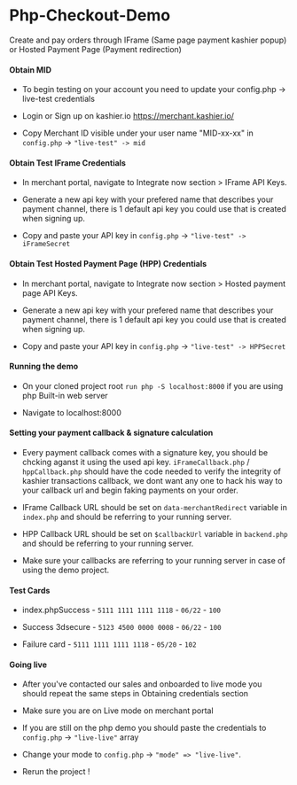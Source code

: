 # Php-Checkout-Demo
Create and pay orders through IFrame (Same page payment kashier popup) or Hosted Payment Page (Payment redirection) 


#### Obtain MID

- To begin testing on your account you need to update your config.php -> live-test credentials

- Login or Sign up on kashier.io https://merchant.kashier.io/

- Copy Merchant ID visible under your user name "MID-xx-xx" in `config.php` -> `"live-test" -> mid`


#### Obtain Test IFrame Credentials

- In merchant portal, navigate to Integrate now section > IFrame API Keys.

- Generate a new api key with your prefered name that describes your payment channel, there is 1 default api key you could use that is created when signing up.

- Copy and paste your API key in `config.php` -> `"live-test" -> iFrameSecret `


#### Obtain Test Hosted Payment Page (HPP) Credentials

- In merchant portal, navigate to Integrate now section > Hosted payment page API Keys.

- Generate a new api key with your prefered name that describes your payment channel, there is 1 default api key you could use that is created when signing up.

- Copy and paste your API key in `config.php` -> `"live-test" -> HPPSecret`


#### Running the demo

- On your cloned project root `run php -S localhost:8000` if you are using php Built-in web server

- Navigate to localhost:8000


#### Setting your payment callback & signature calculation

- Every payment callback comes with a signature key, you should be chcking aganst it using the used api key. `iFrameCallback.php` / `hppCallback.php` should have the code needed to verify the integrity of kashier transactions callback, we dont want any one to hack his way to your callback url and begin faking payments on your order.

- IFrame Callback URL should be set on `data-merchantRedirect` variable in `index.php` and should be referring to your running server.

- HPP Callback URL should be set on `$callbackUrl` variable in `backend.php` and should be referring to your running server.

- Make sure your callbacks are referring to your running server in case of using the demo project.


#### Test Cards

- index.phpSuccess - `5111 1111 1111 1118` - `06/22` - `100`

- Success 3dsecure - `5123 4500 0000 0008` - `06/22` - `100`

- Failure card - `5111 1111 1111 1118` - `05/20` - `102`


#### Going live

- After you've contacted our sales and onboarded to live mode you should repeat the same steps in Obtaining credentials section 

- Make sure you are on Live mode on merchant portal 

- If you are still on the php demo you should paste the credentials to `config.php` -> `"live-live"` array

- Change your mode to `config.php` -> `"mode" => "live-live"`.

- Rerun the project !


